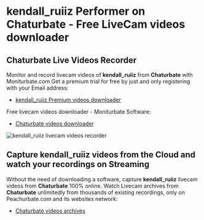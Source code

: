 # kendall_ruiiz Performer on Chaturbate - Free LiveCam videos downloader

## Chaturbate Live Videos Recorder

Monitor and record livecam videos of **kendall_ruiiz** from **Chaturbate** with Moniturbate.com
Get a premium trial for free by just and only registering with your Email address:
* [kendall_ruiiz Premium videos downloader](https://moniturbate.com/request-demo-licence-key.html)

Free livecam videos downloader - Moniturbate Software:
* [Chaturbate videos downloader](https://moniturbate.com/moniturbate-download-software.html)

![kendall_ruiiz livecam videos recorder](https://peachurnet.com/templates/moniturbate-software.png)


## Capture kendall_ruiiz videos from the Cloud and watch your recordings on Streaming

Without the need of downloading a software, capture **kendall_ruiiz** livecam videos from **Chaturbate** 100% online.
Watch Livecam archives from **Chaturbate** unlimitedly from thousands of existing recordings, only on Peachurbate.com and its websites network:
* [Chaturbate videos archives](https://peachurnet.com/)